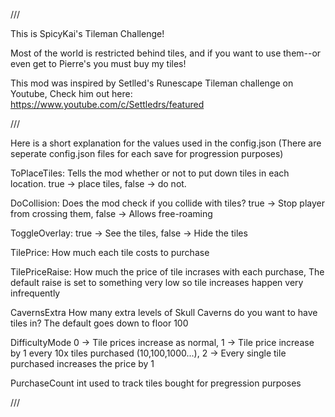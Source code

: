 ﻿///

This is SpicyKai's Tileman Challenge!

Most of the world is restricted behind tiles,
and if you want to use them--or even get to Pierre's you must buy my tiles!

This mod was inspired by Setlled's Runescape Tileman challenge on Youtube, 
Check him out here: https://www.youtube.com/c/Settledrs/featured

///


Here is a short explanation for the values used in the config.json (There are seperate config.json files for each save for progression purposes)


ToPlaceTiles: 
Tells the mod whether or not to put down tiles in each location. true -> place tiles, false -> do not.

DoCollision:
Does the mod check if you collide with tiles?
true -> Stop player from crossing them, 
false -> Allows free-roaming

ToggleOverlay: 
true -> See the tiles,
false -> Hide the tiles

TilePrice: 
How much each tile costs to purchase

TilePriceRaise:
How much the price of tile incrases with each purchase,
The default raise is set to something very low so tile increases happen very infrequently

CavernsExtra
How many extra levels of Skull Caverns do you want to have tiles in? 
The default goes down to floor 100

DifficultyMode
0 -> Tile prices increase as normal,
1 -> Tile price increase by 1 every 10x tiles purchased (10,100,1000...),
2 -> Every single tile purchased increases the price by 1

PurchaseCount
int used to track tiles bought for pregression purposes

///